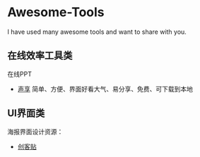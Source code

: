 # Awesome-Tools
I have used many awesome tools and want to share with you.

## 在线效率工具类
在线PPT  
- [声享](https://ppt.baomitu.com/) 简单、方便、界面好看大气、易分享、免费、可下载到本地



## UI界面类
海报界面设计资源：  
- [创客贴](https://www.chuangkit.com/)


